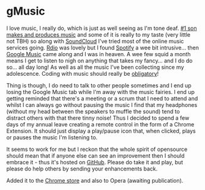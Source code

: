 gMusic
======

I love music, I really do, which is just as well seeing as I'm tone deaf. <a href="https://soundcloud.com/btrax-official-uk">#1 son makes and produces music</a> and some of it is really to my taste (very little not TBH) so along with <a href="https://soundcloud.com">SoundCloud</a> I've tried most of the online music services going. <a href="http://www.rdio.com/">Rdio</a> was lovely but I found <a href="https://www.spotify.com/uk/">Spotify</a> a wee bit intrusive... then <a href="https://play.google.com/music/">Google Music</a> came along and I was in heaven. A wee few squid a month means I get to listen to nigh on anything that takes my fancy... and I do do so... all day long! As well as all the music I've been collecting since my adolescence. Coding with music should really be <a href="http://musicforprogramming.net/">obligatory</a>!

Thing is though, I do need to talk to other people sometimes and I end up losing the Google Music tab while I'm away with the music fairies. I end up getting reminded that there's a meeting or a scrum that I need to attend and whilst I can always go without pausing the music I find that my headphones (without my head between the speakers to muffle the sound) tend to distract others with that there tinny noise! Thus I decided to spend a few days of my annual leave creating a remote control in the form of a Chrome Extension. It should just display a play/pause icon that, when clicked, plays or pauses the music I'm listening to.

It seems to work for me but I reckon that the whole spirit of opensource should mean that if anyone else can see an improvement then I should embrace it - thus it's hosted on <a href="https://github.com/annoyingmouse/gMusic">GitHub</a>. Please do take it and play, but please do help others by sending your enhancements back.

Added it to the <a href="https://chrome.google.com/webstore/detail/gmusic/aiceljnooekdohpfkopeaojkkgebolli">Chrome store</a> and also to Opera (awaiting publication).
